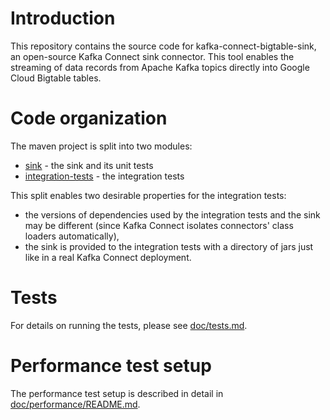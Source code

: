 # Introduction
This repository contains the source code for kafka-connect-bigtable-sink, an open-source Kafka Connect sink connector. This tool enables the streaming of data records from Apache Kafka topics directly into Google Cloud Bigtable tables.

# Code organization
The maven project is split into two modules:
- [sink](sink) - the sink and its unit tests
- [integration-tests](integration-tests) - the integration tests

This split enables two desirable properties for the integration tests:
- the versions of dependencies used by the integration tests and the sink may be different (since Kafka Connect isolates connectors' class loaders automatically),
- the sink is provided to the integration tests with a directory of jars just like in a real Kafka Connect deployment.

# Tests
For details on running the tests, please see [doc/tests.md](doc/tests.md).

# Performance test setup
The performance test setup is described in detail in [doc/performance/README.md](doc/performance/README.md).
